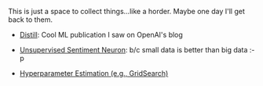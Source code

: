 This is just a space to collect things...like a horder.  Maybe one day I'll get back to them.

* [Distill](http://distill.pub/about/):  Cool ML publication I saw on OpenAI's blog

* [Unsupervised Sentiment Neuron](https://blog.openai.com/unsupervised-sentiment-neuron/): b/c small data is better than big data :-p

* [Hyperparameter Estimation (e.g., GridSearch)](http://scikit-learn.org/stable/modules/grid_search.html)
